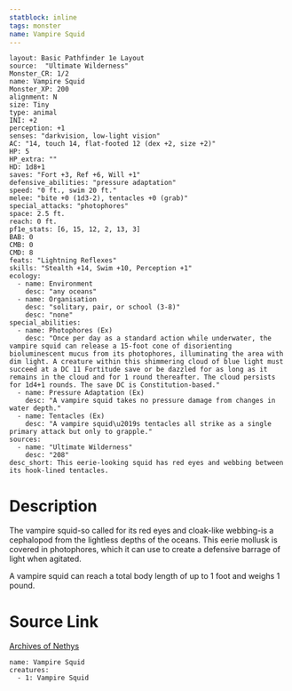 ```yaml
---
statblock: inline
tags: monster
name: Vampire Squid
---
```

```statblock
layout: Basic Pathfinder 1e Layout
source:  "Ultimate Wilderness"
Monster_CR: 1/2
name: Vampire Squid
Monster_XP: 200
alignment: N
size: Tiny
type: animal
INI: +2
perception: +1
senses: "darkvision, low-light vision"
AC: "14, touch 14, flat-footed 12 (dex +2, size +2)"
HP: 5
HP_extra: ""
HD: 1d8+1
saves: "Fort +3, Ref +6, Will +1"
defensive_abilities: "pressure adaptation"
speed: "0 ft., swim 20 ft."
melee: "bite +0 (1d3-2), tentacles +0 (grab)"
special_attacks: "photophores"
space: 2.5 ft.
reach: 0 ft.
pf1e_stats: [6, 15, 12, 2, 13, 3]
BAB: 0
CMB: 0
CMD: 8
feats: "Lightning Reflexes"
skills: "Stealth +14, Swim +10, Perception +1"
ecology:
  - name: Environment
    desc: "any oceans"
  - name: Organisation
    desc: "solitary, pair, or school (3-8)"
    desc: "none"
special_abilities:
  - name: Photophores (Ex)
    desc: "Once per day as a standard action while underwater, the vampire squid can release a 15-foot cone of disorienting bioluminescent mucus from its photophores, illuminating the area with dim light. A creature within this shimmering cloud of blue light must succeed at a DC 11 Fortitude save or be dazzled for as long as it remains in the cloud and for 1 round thereafter. The cloud persists for 1d4+1 rounds. The save DC is Constitution-based."
  - name: Pressure Adaptation (Ex)
    desc: "A vampire squid takes no pressure damage from changes in water depth."
  - name: Tentacles (Ex)
    desc: "A vampire squid\u2019s tentacles all strike as a single primary attack but only to grapple."
sources:
  - name: "Ultimate Wilderness"
    desc: "208"
desc_short: This eerie-looking squid has red eyes and webbing between its hook-lined tentacles.
```
# Description
The vampire squid-so called for its red eyes and cloak-like webbing-is a cephalopod from the lightless depths of the oceans. This eerie mollusk is covered in photophores, which it can use to create a defensive barrage of light when agitated.

 A vampire squid can reach a total body length of up to 1 foot and weighs 1 pound.
# Source Link
[Archives of Nethys](https://aonprd.com/MonsterDisplay.aspx?ItemName=Vampire%20Squid)
```encounter-table
name: Vampire Squid
creatures:
  - 1: Vampire Squid
```
